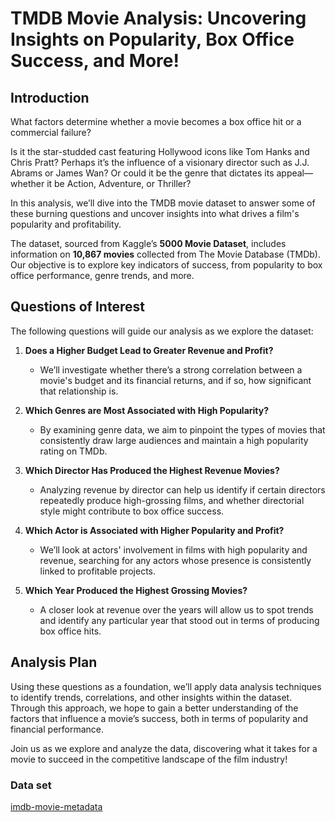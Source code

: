 # TMDB Movie Analysis: Uncovering Insights on Popularity, Box Office Success, and More!

## Introduction

What factors determine whether a movie becomes a box office hit or a commercial failure? 

Is it the star-studded cast featuring Hollywood icons like Tom Hanks and Chris Pratt? Perhaps it’s the influence of a visionary director such as J.J. Abrams or James Wan? Or could it be the genre that dictates its appeal—whether it be Action, Adventure, or Thriller?

In this analysis, we’ll dive into the TMDB movie dataset to answer some of these burning questions and uncover insights into what drives a film's popularity and profitability.

The dataset, sourced from Kaggle’s **5000 Movie Dataset**, includes information on **10,867 movies** collected from The Movie Database (TMDb). Our objective is to explore key indicators of success, from popularity to box office performance, genre trends, and more.

## Questions of Interest

The following questions will guide our analysis as we explore the dataset:

1. **Does a Higher Budget Lead to Greater Revenue and Profit?**
   - We’ll investigate whether there’s a strong correlation between a movie's budget and its financial returns, and if so, how significant that relationship is.

2. **Which Genres are Most Associated with High Popularity?**
   - By examining genre data, we aim to pinpoint the types of movies that consistently draw large audiences and maintain a high popularity rating on TMDb.

3. **Which Director Has Produced the Highest Revenue Movies?**
   - Analyzing revenue by director can help us identify if certain directors repeatedly produce high-grossing films, and whether directorial style might contribute to box office success.

4. **Which Actor is Associated with Higher Popularity and Profit?**
   - We’ll look at actors' involvement in films with high popularity and revenue, searching for any actors whose presence is consistently linked to profitable projects.

5. **Which Year Produced the Highest Grossing Movies?**
   - A closer look at revenue over the years will allow us to spot trends and identify any particular year that stood out in terms of producing box office hits.

## Analysis Plan

Using these questions as a foundation, we’ll apply data analysis techniques to identify trends, correlations, and other insights within the dataset. Through this approach, we hope to gain a better understanding of the factors that influence a movie’s success, both in terms of popularity and financial performance.

Join us as we explore and analyze the data, discovering what it takes for a movie to succeed in the competitive landscape of the film industry!

### Data set 
[imdb-movie-metadata](https://www.kaggle.com/tmdb/tmdb-movie-metadata)

